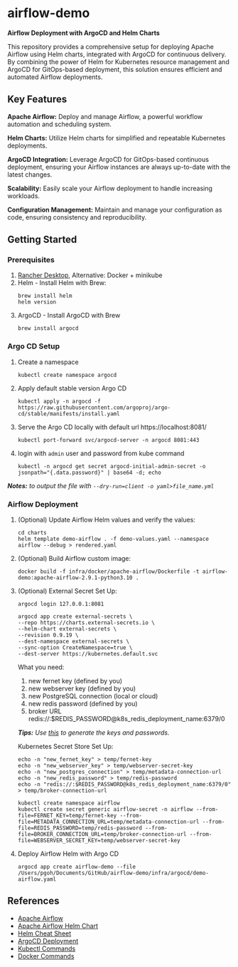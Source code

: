 # airflow-demo
**Airflow Deployment with ArgoCD and Helm Charts**

This repository provides a comprehensive setup for deploying Apache Airflow using Helm charts, integrated with ArgoCD for continuous delivery. By combining the power of Helm for Kubernetes resource management and ArgoCD for GitOps-based deployment, this solution ensures efficient and automated Airflow deployments.

## Key Features
**Apache Airflow:** Deploy and manage Airflow, a powerful workflow automation and scheduling system.

**Helm Charts:** Utilize Helm charts for simplified and repeatable Kubernetes deployments.

**ArgoCD Integration:** Leverage ArgoCD for GitOps-based continuous deployment, ensuring your Airflow instances are always up-to-date with the latest changes.

**Scalability:** Easily scale your Airflow deployment to handle increasing workloads.

**Configuration Management:** Maintain and manage your configuration as code, ensuring consistency and reproducibility.

## Getting Started
### Prerequisites
1. [Rancher Desktop](https://rancherdesktop.io/), Alternative: Docker + minikube
2. Helm - Install Helm with Brew:
    ```
    brew install helm
    helm version
    ```
3. ArgoCD - Install ArgoCD with Brew
    ```
    brew install argocd
    ```

### Argo CD Setup
1. Create a namespace
    ```
    kubectl create namespace argocd
    ```
2. Apply default stable version Argo CD
    ```
    kubectl apply -n argocd -f https://raw.githubusercontent.com/argoproj/argo-cd/stable/manifests/install.yaml
    ```
3. Serve the Argo CD locally with default url https://localhost:8081/
    ```
    kubectl port-forward svc/argocd-server -n argocd 8081:443
    ```
4. login with `admin` user and password from kube command 
    ```
    kubectl -n argocd get secret argocd-initial-admin-secret -o jsonpath="{.data.password}" | base64 -d; echo
    ```

***Notes:** to output the file with `--dry-run=client -o yaml>file_name.yml`*

### Airflow Deployment
1. (Optional) Update Airflow Helm values and verify the values:
    ```
    cd charts
    helm template demo-airflow . -f demo-values.yaml --namespace airflow --debug > rendered.yaml
    ```
2. (Optional) Build Airflow custom image:
    ```
    docker build -f infra/docker/apache-airflow/Dockerfile -t airflow-demo:apache-airflow-2.9.1-python3.10 .
    ```
3. (Optional) External Secret Set Up:
    ```
    argocd login 127.0.0.1:8081

    argocd app create external-secrets \
    --repo https://charts.external-secrets.io \
    --helm-chart external-secrets \
    --revision 0.9.19 \
    --dest-namespace external-secrets \
    --sync-option CreateNamespace=true \
    --dest-server https://kubernetes.default.svc
    ```
    
    What you need:
    1. new fernet key (defined by you)
    2. new webserver key (defined by you)
    3. new PostgreSQL connection (local or cloud)
    4. new redis password (defined by you)
    5. broker URL redis://:$REDIS_PASSWORD@k8s_redis_deployment_name:6379/0
    
    ***Tips:** Use [this](https://fernetkeygen.com/) to generate the keys and passwords.*
    
    Kubernetes Secret Store Set Up:
    ```
    echo -n "new_fernet_key" > temp/fernet-key
    echo -n "new_webserver_key" > temp/webserver-secret-key
    echo -n "new_postgres_connection" > temp/metadata-connection-url
    echo -n "new_redis_password" > temp/redis-password
    echo -n "redis://:$REDIS_PASSWORD@k8s_redis_deployment_name:6379/0" > temp/broker-connection-url

    kubectl create namespace airflow
    kubectl create secret generic airflow-secret -n airflow --from-file=FERNET_KEY=temp/fernet-key --from-file=METADATA_CONNECTION_URL=temp/metadata-connection-url --from-file=REDIS_PASSWORD=temp/redis-password --from-file=BROKER_CONNECTION_URL=temp/broker-connection-url --from-file=WEBSERVER_SECRET_KEY=temp/webserver-secret-key
    ```

4. Deploy Airflow Helm with Argo CD
    ```
    argocd app create airflow-demo --file /Users/pgoh/Documents/GitHub/airflow-demo/infra/argocd/demo-airflow.yaml
    ```

## References
- [Apache Airflow](https://airflow.apache.org/)
- [Apache Airflow Helm Chart](https://airflow.apache.org/docs/helm-chart/stable/index.html)
- [Helm Cheat Sheet](https://helm.sh/docs/intro/cheatsheet/)
- [ArgoCD Deployment](https://argo-cd.readthedocs.io/en/stable/getting_started/)
- [Kubectl Commands](https://jamesdefabia.github.io/docs/user-guide/kubectl/kubectl/)
- [Docker Commands](https://docs.docker.com/reference/cli/docker/)
